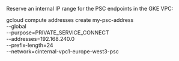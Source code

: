 Reserve an internal IP range for the PSC endpoints in the GKE VPC:

gcloud compute addresses create my-psc-address \
    --global \
    --purpose=PRIVATE_SERVICE_CONNECT \
    --addresses=192.168.240.0 \
    --prefix-length=24 \
    --network=cinternal-vpc1-europe-west3-psc
